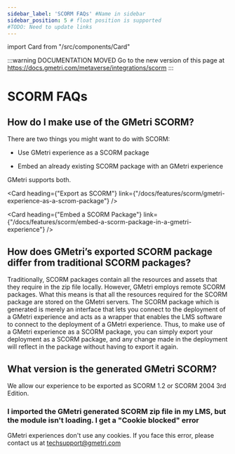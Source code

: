 ```yaml
---
sidebar_label: 'SCORM FAQs' #Name in sidebar
sidebar_position: 5 # float position is supported
#TODO: Need to update links
---
```

import Card from "/src/components/Card"

<head>
  <link rel="canonical" href="https://docs.gmetri.com/metaverse/integrations/scorm" />
</head>

:::warning DOCUMENTATION MOVED
Go to the new version of this page at https://docs.gmetri.com/metaverse/integrations/scorm
:::

# SCORM FAQs

## How do I make use of the GMetri SCORM?

There are two things you might want to do with SCORM:

 - Use GMetri experience as a SCORM package

 - Embed an already existing SCORM package with an GMetri experience

GMetri supports both.

<Card heading={"Export as SCORM"} link={"/docs/features/scorm/gmetri-experience-as-a-scrom-package"} /> 

<Card heading={"Embed a SCORM Package"} link={"/docs/features/scorm/embed-a-scorm-package-in-a-gmetri-experience"} /> 

## How does GMetri’s exported SCORM package differ from traditional SCORM packages?
Traditionally, SCORM packages contain all the resources and assets that they require in the zip file locally. However, GMetri employs remote SCORM packages. What this means is that all the resources required for the SCORM package are stored on the GMetri servers. The SCORM package which is generated is merely an interface that lets you connect to the deployment of a GMetri experience and acts as a wrapper that enables the LMS software to connect to the deployment of a GMetri experience. Thus, to make use of a GMetri experience as a SCORM package, you can simply export your deployment as a SCORM package, and any change made in the deployment will reflect in the package without having to export it again.

## What version is the generated GMetri SCORM?
We allow our experience to be exported as SCORM 1.2 or SCORM 2004 3rd Edition.
### I imported the GMetri generated SCORM zip file in my LMS, but the module isn't loading. I get a "Cookie blocked" error
GMetri experiences don't use any cookies.
If you face this error, please contact us at techsupport@gmetri.com

